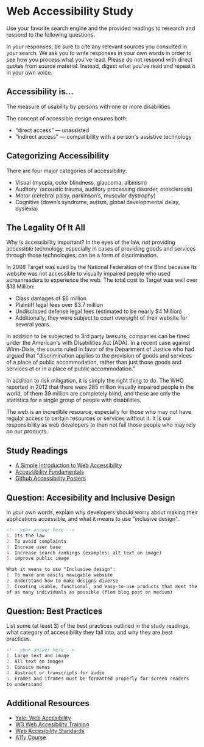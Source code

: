 # Web Accessibility Study

Use your favorite search engine and the provided readings to research and
respond to the following questions.

In your responses, be sure to cite any relevant sources you consulted in your
search. We ask you to write responses in your own words in order to see how you
process what you've read. Please do not respond with direct quotes from source
material. Instead, digest what you've read and repeat it in your own voice.

## Accessibility is...

The measure of usability by persons with one or more disabilities.

The concept of accessible design ensures both:

- “direct access” — unassisted
- “indirect access” — compatibility with a person's assistive technology

## Categorizing Accessibility

There are four major categories of accessibility:

- Visual (myopia, color blindness, glaucoma, albinism)
- Auditory  (acoustic trauma, auditory processing disorder, otosclerosis)
- Motor (cerebral palsy, parkinson’s, muscular dystrophy)
- Cognitive (down’s syndrome, autism, global developmental delay, dyslexia)

## The Legality Of It All

Why is accessibility important? In the eyes of the law, _not_ providing
accessible technology, especially in cases of providing goods and services
through those technologies, can be a form of discrimination.

In 2008 Target was sued by the National Federation of the Blind because its
website was not accessible to visually impaired people who used screenreaders
to experience the web. The total cost to Target was well over $13 Million:

- Class damages of $6 million
- Plaintiff legal fees over $3.7 million
- Undisclosed defense legal fees (estimated to be nearly $4 Million)
- Additionally, they were subject to court oversight of their website for
several years.

In addition to be subjected to 3rd party lawsuits, companies can be fined
under the American's with Disabilities Act (ADA). In a recent case against
Winn-Dixie, the courts ruled in favor of the Department of Justice who had
argued that "discrimination applies to the provision of goods and services
of a place of public accommodation, rather than just those goods and
services at or in a place of public accommodation."

In addition to risk mitigation, it is simply the right thing to do.
The WHO reported in 2012 that there were 285 million visually impaired
people in the world, of them 39 million are completely blind, and these are
only the statistics for a single group of people with disabilities.

The web is an incredible resource, especially for those who may not have
regular access to certain resources or services without it. It is
our responsibility as web developers to then not fail those people who may
rely on our products.

## Study Readings

- [A Simple Introduction to Web Accessibility](https://www.creativebloq.com/netmag/simple-introduction-web-accessibility-7116888)
- [Accessibility Fundamentals](https://developers.google.com/web/fundamentals/accessibility/)
- [Github Accessibility Posters](https://github.com/UKHomeOffice/posters/blob/master/accessibility/dos-donts/posters_en-UK/accessibility-posters-set.pdf)

## Question: Accesibility and Inclusive Design

In your own words, explain why developers should worry about making their
applications accessible, and what it means to use "inclusive design".

```md
<!-- your answer here -->
1. Its the law
2. To avoid complaints
3. Increae user base
4. Increase search rankings (examples: alt text on image)
5. improve public image

What it means to use "Inclusive design":
1. To make anm easili navigable website
2. Understand how to make designs diverse
3. Creating usable, functional, and easy-to-use products that meet the needs
of as many individuals as possible (flom blog post on medium)
```

## Question: Best Practices

List some (at least 3) of the best practices outlined in the study readings,
what category of accessibility they fall into, and why they are
best practices.

```md
<!-- your answer here -->
1. Large text and image
2. All text on images
3. Consice menus
4. Abstract or transcripts for audio
5. Frames and iframes must be formatted properly for screen readers
to understand
```

## Additional Resources

- [Yale: Web Accesibility](https://usability.yale.edu/web-accessibility/articles)
- [W3 Web Accesibility Training](https://www.w3.org/WAI/teach-advocate/accessibility-training/topics/)
- [Web Accesibility Standards](https://webaim.org/standards/wcag/checklist)
- [A11y Course](https://github.com/mgifford/a11y-courses)
